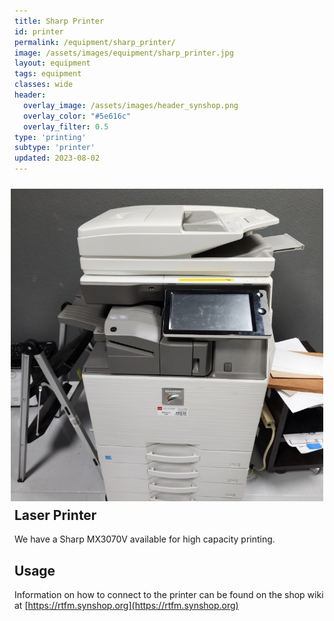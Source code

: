 ```yaml
---
title: Sharp Printer
id: printer
permalink: /equipment/sharp_printer/
image: /assets/images/equipment/sharp_printer.jpg
layout: equipment
tags: equipment
classes: wide
header:
  overlay_image: /assets/images/header_synshop.png
  overlay_color: "#5e616c"
  overlay_filter: 0.5
type: 'printing'
subtype: 'printer'
updated: 2023-08-02
---
```

<img align="right" width="500" height="500" src="/assets/images/equipment/sharp_printer.jpg" style="padding: 10px">

## Laser Printer

We have a Sharp MX3070V available for high capacity printing.

## Usage
Information on how to connect to the printer can be found on the shop wiki at [https://rtfm.synshop.org](https://rtfm.synshop.org)